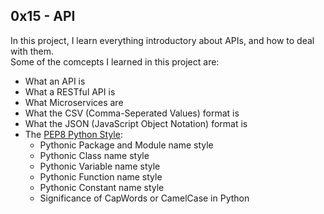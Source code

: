 ## 0x15 - API

In this project, I learn everything introductory about APIs, and how to deal with them.
<br>
Some of the comcepts I learned in this project are:
- What an API is
- What a RESTful API is
- What Microservices are
- What the CSV (Comma-Seperated Values) format is
- What the JSON (JavaScript Object Notation) format is
- The <a href="https://peps.python.org/pep-0008/">PEP8 Python Style</a>:
	- Pythonic Package and Module name style
	- Pythonic Class name style
	- Pythonic Variable name style
	- Pythonic Function name style
	- Pythonic Constant name style
	- Significance of CapWords or CamelCase in Python
